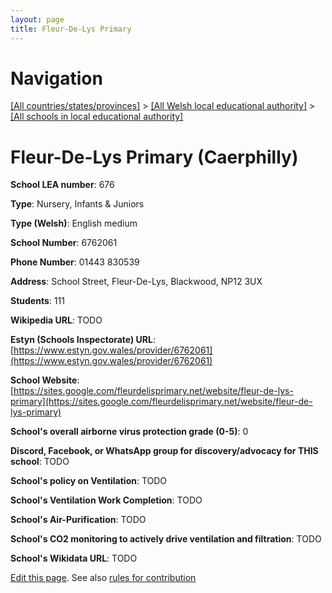 ```yaml
---
layout: page
title: Fleur-De-Lys Primary
---
```

# Navigation

[[All countries/states/provinces]](../../..) > [[All Welsh local educational authority]](../..) > [[All schools in local educational authority]](..)

# Fleur-De-Lys Primary (Caerphilly)

**School LEA number**: 676

**Type**: Nursery, Infants & Juniors

**Type (Welsh)**: English medium

**School Number**: 6762061

**Phone Number**: 01443 830539

**Address**: School Street, Fleur-De-Lys, Blackwood, NP12 3UX

**Students**: 111

**Wikipedia URL**: TODO

**Estyn (Schools Inspectorate) URL**: [https://www.estyn.gov.wales/provider/6762061](https://www.estyn.gov.wales/provider/6762061)

**School Website**: [https://sites.google.com/fleurdelisprimary.net/website/fleur-de-lys-primary](https://sites.google.com/fleurdelisprimary.net/website/fleur-de-lys-primary)

**School's overall airborne virus protection grade (0-5)**: 0

**Discord, Facebook, or WhatsApp group for discovery/advocacy for THIS school**: TODO

**School's policy on Ventilation**: TODO

**School's Ventilation Work Completion**: TODO

**School's Air-Purification**: TODO

**School's CO2 monitoring to actively drive ventilation and filtration**: TODO

**School's Wikidata URL**: TODO




[Edit this page](https://github.com/VentilationProject/Wales/edit/prif/./Caerphilly/Fleur-De-Lys_Primary.md). See also [rules for contribution](../../../contribution-rules/)